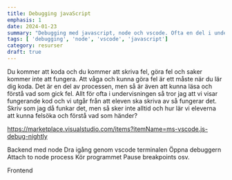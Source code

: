 ```yaml
---
title: Debugging javaScript
emphasis: 1
date: 2024-01-23
summary: "Debugging med javascript, node och vscode. Ofta en del i undervisningen som får alldeles för lite tid."
tags: [ 'debugging', 'node', 'vscode', 'javascript']
category: resurser
draft: true
---
```


Du kommer att koda och du kommer att skriva fel, göra fel och saker kommer inte att fungera. Att våga och kunna göra fel är ett måste när du lär dig koda. Det är en del av processen, men så är även att kunna läsa och förstå vad som gick fel. Allt för ofta i undervisningen så tror jag att vi visar fungerande kod och vi utgår från att eleven ska skriva av så fungerar det. Skriv som jag då funkar det, men så sker inte alltid och hur lär vi eleverna att kunna felsöka och förstå vad som händer?

https://marketplace.visualstudio.com/items?itemName=ms-vscode.js-debug-nightly

Backend med node
Dra igång genom vscode terminalen
Öppna debuggern
Attach to node process
Kör programmet
Pause breakpoints osv.

Frontend